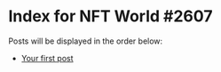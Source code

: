 # Index for NFT World #2607
Posts will be displayed in the order below:

- [Your first post](./001-first.md)

